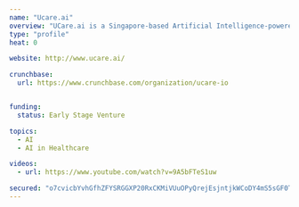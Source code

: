 ```yaml
---
name: "Ucare.ai"
overview: "UCare.ai is a Singapore-based Artificial Intelligence-powered healthcare startup."
type: "profile"
heat: 0

website: http://www.ucare.ai/

crunchbase:
  url: https://www.crunchbase.com/organization/ucare-io


funding:
  status: Early Stage Venture

topics:
  - AI
  - AI in Healthcare

videos:
  - url: https://www.youtube.com/watch?v=9A5bFTeS1uw

secured: "o7cvicbYvhGfhZFYSRGGXP20RxCKMiVUuOPyQrejEsjntjkWCoDY4mS5sGF0TYkZWVNVoAWidinqfURxlZMnK6u79j2Xqdg/GmkriCLPxTWjSRUjrdsJyTSKfMkQ3vLpKmLg8PzofOmM+YLwyVrjmHK+95nQfn0FUk8UrY0swOl5ZpUxGYk7uBnpppkw/BQhtRkKJsnULi/a261D1D5DvUO9C6xQAl0avilFKMBtbmdrwLRKyvhdK4ouBqIMHOnqmKWdXwEVRq/IZ9zTsSF8BQ==;jdcfIcrGoZHcEiEDYglyqg=="
---
```


